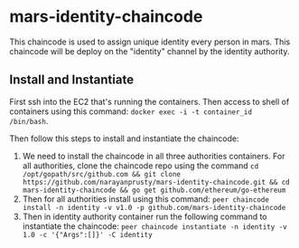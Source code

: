 # mars-identity-chaincode

This chaincode is used to assign unique identity every person in mars. This chaincode will be deploy on the "identity" channel by the identity authority.

## Install and Instantiate 

First ssh into the EC2 that's running the containers. Then access to shell of containers using this command: `docker exec -i -t container_id /bin/bash`. 

Then follow this steps to install and instantiate the chaincode:

1. We need to install the chaincode in all three authorities containers. For all authorities, clone the chaincode repo using the command `cd /opt/gopath/src/github.com && git clone https://github.com/narayanprusty/mars-identity-chaincode.git && cd mars-identity-chaincode && go get github.com/ethereum/go-ethereum  `
2. Then for all authorities install using this command: `peer chaincode install -n identity -v v1.0 -p github.com/mars-identity-chaincode`
3. Then in identity authority container run the following command to instantiate the chaincode: `peer chaincode instantiate -n identity -v 1.0 -c '{"Args":[]}' -C identity`

